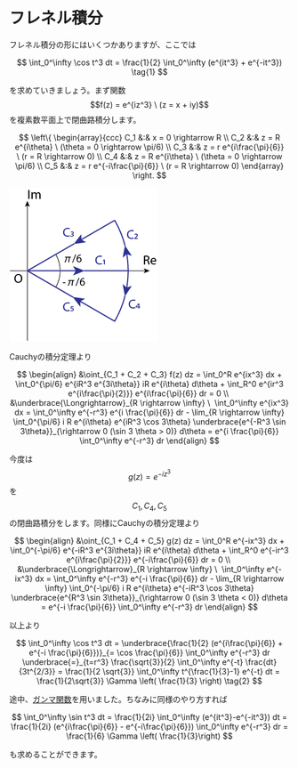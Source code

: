 # フレネル積分

フレネル積分の形にはいくつかありますが、ここでは

$$
\int_0^\infty \cos t^3 dt 
= \frac{1}{2} \int_0^\infty (e^{it^3} + e^{-it^3}) \tag{1}
$$

を求めていきましょう。まず関数$$f(z) = e^{iz^3} \ (z = x + iy)$$を複素数平面上で閉曲路積分します。

$$
\left\{ 
\begin{array}{ccc}
C_1 &:& x = 0 \rightarrow R \\
C_2 &:& z = R e^{i\theta} \ (\theta = 0 \rightarrow \pi/6) \\
C_3 &:& z = r e^{i\frac{\pi}{6}} \ (r = R \rightarrow 0) \\
C_4 &:& z = R e^{i\theta} \ (\theta = 0 \rightarrow \pi/6) \\
C_5 &:& z = r e^{-i\frac{\pi}{6}} \ (r = R \rightarrow 0) 
\end{array}
\right.
$$

![フレネル積分を求めるための複素数平面での積分経路。](/images/math/fresnel.png)

Cauchyの積分定理より

$$
\begin{align}
&\oint_{C_1 + C_2 + C_3} f(z) dz 
= \int_0^R e^{ix^3} dx + \int_0^{\pi/6} e^{iR^3 e^{3i\theta}} iR e^{i\theta} d\theta + \int_R^0 e^{ir^3 e^{i\frac{\pi}{2}}} e^{i\frac{\pi}{6}} dr = 0 \\ 
&\underbrace{\Longrightarrow}_{R \rightarrow \infty} \ 
\int_0^\infty e^{ix^3} dx 
= \int_0^\infty e^{-r^3} e^{i \frac{\pi}{6}} dr - \lim_{R \rightarrow \infty} \int_0^{\pi/6} i R e^{i\theta} e^{iR^3 \cos 3\theta} \underbrace{e^{-R^3 \sin 3\theta}}_{\rightarrow 0 (\sin 3 \theta > 0)} d\theta
= e^{i \frac{\pi}{6}} \int_0^\infty e^{-r^3} dr
\end{align}
$$

今度は$$g(z) = e^{-iz^3}$$を$$C_1, C_4, C_5$$の閉曲路積分をします。同様にCauchyの積分定理より

$$
\begin{align}
&\oint_{C_1 + C_4 + C_5} g(z) dz 
= \int_0^R e^{-ix^3} dx + \int_0^{-\pi/6} e^{-iR^3 e^{3i\theta}} iR e^{i\theta} d\theta + \int_R^0 e^{-ir^3 e^{i\frac{\pi}{2}}} e^{-i\frac{\pi}{6}} dr = 0 \\ 
&\underbrace{\Longrightarrow}_{R \rightarrow \infty} \ 
\int_0^\infty e^{-ix^3} dx 
= \int_0^\infty e^{-r^3} e^{-i \frac{\pi}{6}} dr - \lim_{R \rightarrow \infty} \int_0^{-\pi/6} i R e^{i\theta} e^{-iR^3 \cos 3\theta} \underbrace{e^{R^3 \sin 3\theta}}_{\rightarrow 0 (\sin 3 \theta < 0)} d\theta
= e^{-i \frac{\pi}{6}} \int_0^\infty e^{-r^3} dr
\end{align}
$$

以上より

$$
\int_0^\infty \cos t^3 dt 
= \underbrace{\frac{1}{2} (e^{i\frac{\pi}{6}} + e^{-i \frac{\pi}{6}})}_{= \cos \frac{\pi}{6}} \int_0^\infty e^{-r^3} dr 
\underbrace{=}_{t=r^3} \frac{\sqrt{3}}{2} \int_0^\infty e^{-t} \frac{dt}{3t^{2/3}}
= \frac{1}{2 \sqrt{3}} \int_0^\infty t^{\frac{1}{3}-1} e^{-t} dt 
= \frac{1}{2\sqrt{3}} \Gamma \left( \frac{1}{3} \right) \tag{2}
$$

途中、[ガンマ関数](/math/gamma.md)を用いました。ちなみに同様のやり方すれば

$$
\int_0^\infty \sin t^3 dt 
= \frac{1}{2i} \int_0^\infty (e^{it^3}-e^{-it^3}) dt 
= \frac{1}{2i} (e^{i\frac{\pi}{6}} - e^{-i\frac{\pi}{6}}) \int_0^\infty e^{-r^3} dr 
= \frac{1}{6} \Gamma \left( \frac{1}{3}\right)
$$

も求めることができます。